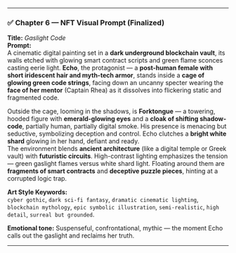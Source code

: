 

---

### ✅ **Chapter 6 — NFT Visual Prompt (Finalized)**  
**Title:** *Gaslight Code*  
**Prompt:**  
A cinematic digital painting set in a **dark underground blockchain vault**, its walls etched with glowing smart contract scripts and green flame sconces casting eerie light. **Echo**, the protagonist — a **post-human female with short iridescent hair and myth-tech armor**, stands inside a **cage of glowing green code strings**, facing down an uncanny specter wearing the **face of her mentor** (Captain Rhea) as it dissolves into flickering static and fragmented code.

Outside the cage, looming in the shadows, is **Forktongue** — a towering, hooded figure with **emerald-glowing eyes** and a **cloak of shifting shadow-code**, partially human, partially digital smoke. His presence is menacing but seductive, symbolizing deception and control. Echo clutches a **bright white shard** glowing in her hand, defiant and ready.  
The environment blends **ancient architecture** (like a digital temple or Greek vault) with **futuristic circuits**. High-contrast lighting emphasizes the tension — green gaslight flames versus white shard light. Floating around them are **fragments of smart contracts** and **deceptive puzzle pieces**, hinting at a corrupted logic trap.

**Art Style Keywords:**  
`cyber gothic`, `dark sci-fi fantasy`, `dramatic cinematic lighting`, `blockchain mythology`, `epic symbolic illustration`, `semi-realistic`, `high detail`, `surreal but grounded`.

**Emotional tone:** Suspenseful, confrontational, mythic — the moment Echo calls out the gaslight and reclaims her truth.

---



